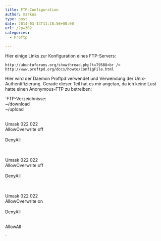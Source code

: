 ```yaml
---
title: FTP-Configuration
author: markus
type: post
date: 2014-03-14T11:18:56+00:00
url: /?p=302
categories:
  - Proftp

---
```

Hier einige Links zur Konfiguration eines FTP-Servers:
  
`http://ubuntuforums.org/showthread.php?t=79588<br />
http://www.proftpd.org/docs/howto/ConfigFile.html`

Hier wird der Daemon Proftpd verwendet und Verwendung der Unix-Authentifizierung. Gerade dieser Teil hat es mir angetan, da ich keine Lust hatte einen Anonymous-FTP zu betreiben: 

`FTP-Verzeichnisse:<br />
~/download<br />
~/upload</p>
<p><Directory /home/FTP-shared><br />
Umask 022 022<br />
AllowOverwrite off<br />
	<Limit MKD STOR DELE XMKD RNRF RNTO RMD XRMD><br />
	DenyAll<br />
	</Limit><br />
</Directory></p>
<p><Directory /home/FTP-shared/download/*><br />
Umask 022 022<br />
AllowOverwrite off<br />
	<Limit MKD STOR DELE XMKD RNEF RNTO RMD XRMD><br />
	DenyAll<br />
	</Limit><br />
</Directory></p>
<p><Directory /home/FTP-shared/upload/><br />
Umask 022 022<br />
AllowOverwrite on<br />
	<Limit READ RMD DELE><br />
      	DenyAll<br />
    	</Limit></p>
<p>    	<Limit STOR CWD MKD><br />
      	AllowAll<br />
    	</Limit><br />
</Directory>`